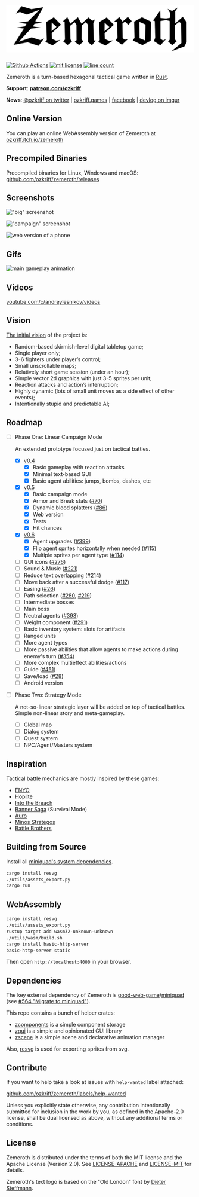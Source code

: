 # ![title image](zemeroth.svg)

[![Github Actions][img_gh-actions]][gh-actions]
[![mit license][img_license]](#license)
[![line count][img_loc]][loc]

[img_license]: https://img.shields.io/badge/License-MIT_or_Apache_2.0-blue.svg
[img_loc]: https://tokei.rs/b1/github/ozkriff/zemeroth
[img_gh-actions]: https://github.com/ozkriff/zemeroth/workflows/CI/badge.svg

[loc]: https://github.com/Aaronepower/tokei
[gh-actions]: https://github.com/ozkriff/zemeroth/actions?query=workflow%3ACI

Zemeroth is a turn-based hexagonal tactical game written in [Rust].

[Rust]: https://www.rust-lang.org

**Support**: [**patreon.com/ozkriff**](https://patreon.com/ozkriff)

**News**: [@ozkriff on twitter](https://twitter.com/ozkriff) |
[ozkriff.games](https://ozkriff.games) |
[facebook](https://fb.com/ozkriff.games) |
[devlog on imgur](https://imgur.com/a/SMVqO)

## Online Version

You can play an online WebAssembly version of Zemeroth at
[ozkriff.itch.io/zemeroth](https://ozkriff.itch.io/zemeroth)

## Precompiled Binaries

Precompiled binaries for Linux, Windows and macOS:
[github.com/ozkriff/zemeroth/releases](https://github.com/ozkriff/zemeroth/releases)

## Screenshots

!["big" screenshot](https://i.imgur.com/iUkyqIq.png)

!["campaign" screenshot](https://i.imgur.com/rQkH5y2.png)

![web version of a phone](https://i.imgur.com/cviYFkY.jpg)

## Gifs

![main gameplay animation](https://i.imgur.com/HqgHmOH.gif)

## Videos

[youtube.com/c/andreylesnikov/videos](https://youtube.com/c/andreylesnikov/videos)

## Vision

[The initial vision](https://ozkriff.github.io/2017-08-17--devlog/index.html#zemeroth)
of the project is:

- Random-based skirmish-level digital tabletop game;
- Single player only;
- 3-6 fighters under player’s control;
- Small unscrollable maps;
- Relatively short game session (under an hour);
- Simple vector 2d graphics with just 3-5 sprites per unit;
- Reaction attacks and action’s interruption;
- Highly dynamic (lots of small unit moves as a side effect of other events);
- Intentionally stupid and predictable AI;

## Roadmap

- [ ] Phase One: Linear Campaign Mode

  An extended prototype focused just on tactical battles.

  - [x] [v0.4](https://github.com/ozkriff/zemeroth/projects/1)
    - [x] Basic gameplay with reaction attacks
    - [x] Minimal text-based GUI
    - [x] Basic agent abilities: jumps, bombs, dashes, etc
  - [x] [v0.5](https://github.com/ozkriff/zemeroth/projects/2)
    - [x] Basic campaign mode
    - [x] Armor and Break stats ([#70](https://github.com/ozkriff/zemeroth/issues/70))
    - [x] Dynamic blood splatters ([#86](https://github.com/ozkriff/zemeroth/issues/86))
    - [x] Web version
    - [x] Tests
    - [x] Hit chances
  - [x] [v0.6](https://github.com/ozkriff/zemeroth/projects/3)
    - [x] Agent upgrades ([#399](https://github.com/ozkriff/zemeroth/issues/399))
    - [x] Flip agent sprites horizontally when needed ([#115](https://github.com/ozkriff/zemeroth/issues/115))
    - [x] Multiple sprites per agent type ([#114](https://github.com/ozkriff/zemeroth/issues/114))
  - [ ] GUI icons ([#276](https://github.com/ozkriff/zemeroth/issues/276))
  - [ ] Sound & Music ([#221](https://github.com/ozkriff/zemeroth/issues/221))
  - [ ] Reduce text overlapping ([#214](https://github.com/ozkriff/zemeroth/issues/214))
  - [ ] Move back after a successful dodge ([#117](https://github.com/ozkriff/zemeroth/issues/117))
  - [ ] Easing ([#26](https://github.com/ozkriff/zemeroth/issues/26))
  - [ ] Path selection ([#280](https://github.com/ozkriff/zemeroth/issues/280),
    [#219](https://github.com/ozkriff/zemeroth/issues/219))
  - [ ] Intermediate bosses
  - [ ] Main boss
  - [ ] Neutral agents ([#393](https://github.com/ozkriff/zemeroth/issues/393))
  - [ ] Weight component ([#291](https://github.com/ozkriff/zemeroth/issues/291))
  - [ ] Basic inventory system: slots for artifacts
  - [ ] Ranged units
  - [ ] More agent types
  - [ ] More passive abilities that allow agents to make actions
    during enemy's turn
    ([#354](https://github.com/ozkriff/zemeroth/issues/354))
  - [ ] More complex multieffect abilities/actions
  - [ ] Guide ([#451](https://github.com/ozkriff/zemeroth/issues/451))
  - [ ] Save/load ([#28](https://github.com/ozkriff/zemeroth/issues/28))
  - [ ] Android version

- [ ] Phase Two: Strategy Mode

  A not-so-linear strategic layer will be added on top of tactical battles.
  Simple non-linear story and meta-gameplay.

  - [ ] Global map
  - [ ] Dialog system
  - [ ] Quest system
  - [ ] NPC/Agent/Masters system

## Inspiration

Tactical battle mechanics are mostly inspired by these games:

- [ENYO](https://play.google.com/store/apps/details?id=com.tinytouchtales.enyo)
- [Hoplite](https://play.google.com/store/apps/details?id=com.magmafortress.hoplite)
- [Into the Breach](https://store.steampowered.com/app/590380/Into_the_Breach)
- [Banner Saga](https://store.steampowered.com/app/237990/The_Banner_Saga)
  (Survival Mode)
- [Auro](https://store.steampowered.com/app/459680/Auro_A_MonsterBumping_Adventure)
- [Minos Strategos](https://store.steampowered.com/app/577490/Minos_Strategos)
- [Battle Brothers](https://store.steampowered.com/app/365360/Battle_Brothers)

## Building from Source

Install all [miniquad's system dependencies][mq_sys_deps].

```bash
cargo install resvg
./utils/assets_export.py
cargo run
```

[mq_sys_deps]: https://github.com/not-fl3/miniquad/tree/faabb54d3#building-examples

## WebAssembly

```bash
cargo install resvg
./utils/assets_export.py
rustup target add wasm32-unknown-unknown
./utils/wasm/build.sh
cargo install basic-http-server
basic-http-server static
```

Then open `http://localhost:4000` in your browser.

## Dependencies

The key external dependency of Zemeroth is [good-web-game]/[miniquad]
(see [#564 "Migrate to miniquad"]).

This repo contains a bunch of helper crates:

- [zcomponents] is a simple component storage
- [zgui] is a simple and opinionated GUI library
- [zscene] is a simple scene and declarative animation manager

Also, [resvg] is used for exporting sprites from svg.

[good-web-game]: https://github.com/not-fl3/good-web-game
[miniquad]: https://github.com/not-fl3/miniquad
[#564 "Migrate to miniquad"]: https://github.com/ozkriff/zemeroth/issues/564
[zcomponents]: ./zcomponents
[zscene]: zscene
[zgui]: zgui
[resvg]: https://github.com/RazrFalcon/resvg

## Contribute

If you want to help take a look at issues with `help-wanted` label attached:

[github.com/ozkriff/zemeroth/labels/help-wanted](https://github.com/ozkriff/zemeroth/labels/help-wanted)

Unless you explicitly state otherwise, any contribution intentionally submitted
for inclusion in the work by you, as defined in the Apache-2.0 license,
shall be dual licensed as above, without any additional terms or conditions.

## License

Zemeroth is distributed under the terms of both
the MIT license and the Apache License (Version 2.0).
See [LICENSE-APACHE] and [LICENSE-MIT] for details.

Zemeroth's text logo is based on the "Old London" font
by [Dieter Steffmann](http://www.steffmann.de).

[LICENSE-MIT]: LICENSE-MIT
[LICENSE-APACHE]: LICENSE-APACHE
